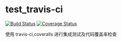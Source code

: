# test_travis-ci

[![Build Status](https://travis-ci.org/daguomin/test-travis-ci.svg?branch=master)](https://travis-ci.org/daguomin/test-travis-ci)  [![Coverage Status](https://coveralls.io/repos/daguomin/test-travis-ci/badge.svg)](https://coveralls.io/r/daguomin/test-travis-ci)

使用 travis-ci,coveralls 进行集成测试及代码覆盖率检查